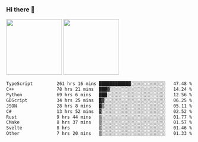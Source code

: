 ### Hi there 👋

<img height="150em" src="https://github-readme-stats.vercel.app/api?username=EddieDover&count_private=true&include_all_commits=true&show_icons=true&theme=dracula&hide_border=false&rank_icon=percentile"/>
<img height="150em" src="https://github-readme-stats.vercel.app/api/top-langs/?username=EddieDover&theme=dracula&hide_border=false&&layout=compact&langs_count=20" />

<!--START_SECTION:waka-->

```txt
TypeScript         261 hrs 16 mins ████████████░░░░░░░░░░░░░   47.48 %
C++                78 hrs 21 mins  ███▓░░░░░░░░░░░░░░░░░░░░░   14.24 %
Python             69 hrs 6 mins   ███░░░░░░░░░░░░░░░░░░░░░░   12.56 %
GDScript           34 hrs 25 mins  █▓░░░░░░░░░░░░░░░░░░░░░░░   06.25 %
JSON               28 hrs 8 mins   █▒░░░░░░░░░░░░░░░░░░░░░░░   05.11 %
C#                 13 hrs 52 mins  ▓░░░░░░░░░░░░░░░░░░░░░░░░   02.52 %
Rust               9 hrs 44 mins   ▒░░░░░░░░░░░░░░░░░░░░░░░░   01.77 %
CMake              8 hrs 37 mins   ▒░░░░░░░░░░░░░░░░░░░░░░░░   01.57 %
Svelte             8 hrs           ▒░░░░░░░░░░░░░░░░░░░░░░░░   01.46 %
Other              7 hrs 20 mins   ▒░░░░░░░░░░░░░░░░░░░░░░░░   01.33 %
```

<!--END_SECTION:waka-->

<!--
**EddieDover/EddieDover** is a ✨ _special_ ✨ repository because its `README.md` (this file) appears on your GitHub profile.

Here are some ideas to get you started:

- 🔭 I’m currently working on ...
- 🌱 I’m currently learning ...
- 👯 I’m looking to collaborate on ...
- 🤔 I’m looking for help with ...
- 💬 Ask me about ...
- 📫 How to reach me: ...
- 😄 Pronouns: ...
- ⚡ Fun fact: ...
-->
<a rel="me" href="https://techhub.social/@EddieDover"></a>
